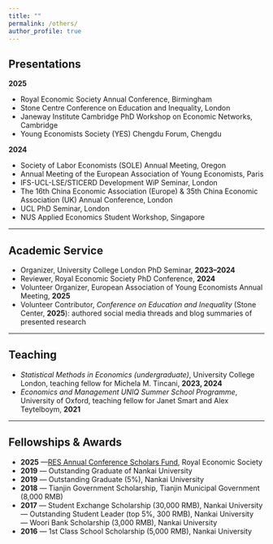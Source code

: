 ```yaml
---
title: ""
permalink: /others/
author_profile: true
---
```



## Presentations

**2025**
- Royal Economic Society Annual Conference, Birmingham  
- Stone Centre Conference on Education and Inequality, London  
- Janeway Institute Cambridge PhD Workshop on Economic Networks, Cambridge  
- Young Economists Society (YES) Chengdu Forum, Chengdu  

**2024**
- Society of Labor Economists (SOLE) Annual Meeting, Oregon  
- Annual Meeting of the European Association of Young Economists, Paris  
- IFS-UCL-LSE/STICERD Development WiP Seminar, London  
- The 16th China Economic Association (Europe) & 35th China Economic Association (UK) Annual Conference, London  
- UCL PhD Seminar, London  
- NUS Applied Economics Student Workshop, Singapore  

---

## Academic Service

- Organizer, University College London PhD Seminar, **2023–2024**  
- Reviewer, Royal Economic Society PhD Conference, **2024**  
- Volunteer Organizer, European Association of Young Economists Annual Meeting, **2025**  
- Volunteer Contributor, *Conference on Education and Inequality* (Stone Center, **2025**): authored social media threads and blog summaries of presented research  

---

## Teaching

- *Statistical Methods in Economics (undergraduate)*, University College London, teaching fellow for Michela M. Tincani, **2023, 2024**  
- *Economics and Management UNIQ Summer School Programme*, University of Oxford, teaching fellow for Janet Smart and Alex Teytelboym, **2021**

---

## Fellowships & Awards

- **2025** —[RES Annual Conference Scholars Fund](https://res.org.uk/event-listing/res-2025-annual-conference/2025-scholars/), Royal Economic Society  
- **2019** — Outstanding Graduate of Nankai University  
- **2019** — Outstanding Graduate (5%), Nankai University  
- **2018** — Tianjin Government Scholarship, Tianjin Municipal Government (8,000 RMB)  
- **2017**
  — Student Exchange Scholarship (30,000 RMB), Nankai University  
  — Outstanding Student Leader (top 5%, 300 RMB), Nankai University  
  — Woori Bank Scholarship (3,000 RMB), Nankai University  
- **2016** — 1st Class School Scholarship (5,000 RMB), Nankai University

